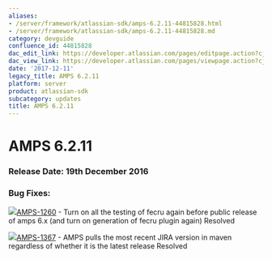 ```yaml
---
aliases:
- /server/framework/atlassian-sdk/amps-6.2.11-44815828.html
- /server/framework/atlassian-sdk/amps-6.2.11-44815828.md
category: devguide
confluence_id: 44815828
dac_edit_link: https://developer.atlassian.com/pages/editpage.action?cjm=wozere&pageId=44815828
dac_view_link: https://developer.atlassian.com/pages/viewpage.action?cjm=wozere&pageId=44815828
date: '2017-12-11'
legacy_title: AMPS 6.2.11
platform: server
product: atlassian-sdk
subcategory: updates
title: AMPS 6.2.11
---
```

# AMPS 6.2.11

### Release Date: 19th December 2016

### Bug Fixes: 

<a href="https://ecosystem.atlassian.net/browse/AMPS-1260?src=confmacro" class="jira-issue-key"><img src="https://ecosystem.atlassian.net/secure/viewavatar?size=xsmall&amp;avatarId=15303&amp;avatarType=issuetype" class="icon" />AMPS-1260</a> - Turn on all the testing of fecru again before public release of amps 6.x (and turn on generation of fecru plugin again) Resolved

<a href="https://ecosystem.atlassian.net/browse/AMPS-1367?src=confmacro" class="jira-issue-key"><img src="https://ecosystem.atlassian.net/secure/viewavatar?size=xsmall&amp;avatarId=15303&amp;avatarType=issuetype" class="icon" />AMPS-1367</a> - AMPS pulls the most recent JIRA version in maven regardless of whether it is the latest release Resolved






















































































































































































































































































































































































































































